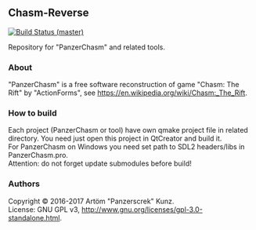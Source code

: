 ## Chasm-Reverse
[![Build Status (master)](https://travis-ci.org/Panzerschrek/Chasm-Reverse.svg?branch=master)](https://travis-ci.org/Panzerschrek/Chasm-Reverse)

Repository for "PanzerChasm" and related tools.

### About
"PanzerChasm" is a free software reconstruction of game "Chasm: The Rift" by "ActionForms", see https://en.wikipedia.org/wiki/Chasm:_The_Rift.

### How to build
Each project (PanzerChasm or tool) have own qmake project file in related directory. You need just open this project in QtCreator and build it.  
For PanzerChasm on Windows you need set path to SDL2 headers/libs in PanzerChasm.pro.  
Attention: do not forget update submodules before build!

### Authors
Copyright © 2016-2017 Artöm "Panzerscrek" Kunz.  
License: GNU GPL v3, http://www.gnu.org/licenses/gpl-3.0-standalone.html.
